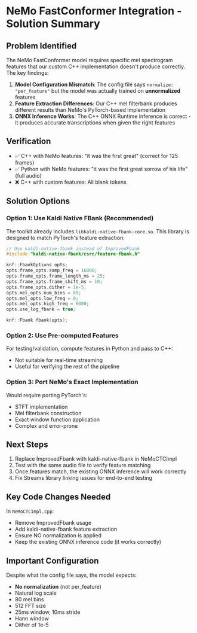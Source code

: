 # NeMo FastConformer Integration - Solution Summary

## Problem Identified

The NeMo FastConformer model requires specific mel spectrogram features that our custom C++ implementation doesn't produce correctly. The key findings:

1. **Model Configuration Mismatch**: The config file says `normalize: "per_feature"` but the model was actually trained on **unnormalized** features
2. **Feature Extraction Differences**: Our C++ mel filterbank produces different results than NeMo's PyTorch-based implementation
3. **ONNX Inference Works**: The C++ ONNX Runtime inference is correct - it produces accurate transcriptions when given the right features

## Verification

- ✅ C++ with NeMo features: "it was the first great" (correct for 125 frames)
- ✅ Python with NeMo features: "it was the first great sorrow of his life" (full audio)
- ❌ C++ with custom features: All blank tokens

## Solution Options

### Option 1: Use Kaldi Native FBank (Recommended)

The toolkit already includes `libkaldi-native-fbank-core.so`. This library is designed to match PyTorch's feature extraction:

```cpp
// Use kaldi-native-fbank instead of ImprovedFbank
#include "kaldi-native-fbank/csrc/feature-fbank.h"

knf::FbankOptions opts;
opts.frame_opts.samp_freq = 16000;
opts.frame_opts.frame_length_ms = 25;
opts.frame_opts.frame_shift_ms = 10;
opts.frame_opts.dither = 1e-5;
opts.mel_opts.num_bins = 80;
opts.mel_opts.low_freq = 0;
opts.mel_opts.high_freq = 8000;
opts.use_log_fbank = true;

knf::Fbank fbank(opts);
```

### Option 2: Use Pre-computed Features

For testing/validation, compute features in Python and pass to C++:
- Not suitable for real-time streaming
- Useful for verifying the rest of the pipeline

### Option 3: Port NeMo's Exact Implementation

Would require porting PyTorch's:
- STFT implementation
- Mel filterbank construction
- Exact window function application
- Complex and error-prone

## Next Steps

1. Replace ImprovedFbank with kaldi-native-fbank in NeMoCTCImpl
2. Test with the same audio file to verify feature matching
3. Once features match, the existing ONNX inference will work correctly
4. Fix Streams library linking issues for end-to-end testing

## Key Code Changes Needed

In `NeMoCTCImpl.cpp`:
- Remove ImprovedFbank usage
- Add kaldi-native-fbank feature extraction
- Ensure NO normalization is applied
- Keep the existing ONNX inference code (it works correctly)

## Important Configuration

Despite what the config file says, the model expects:
- **No normalization** (not per_feature)
- Natural log scale
- 80 mel bins
- 512 FFT size
- 25ms window, 10ms stride
- Hann window
- Dither of 1e-5